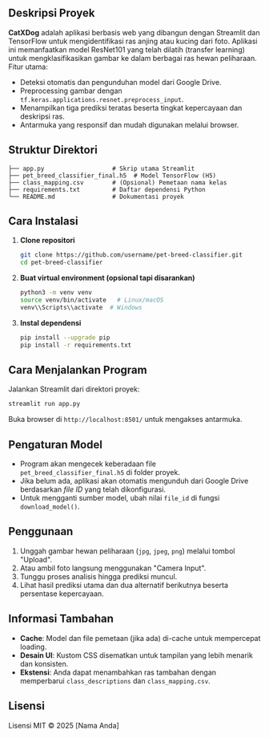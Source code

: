 ## Deskripsi Proyek

**CatXDog** adalah aplikasi berbasis web yang dibangun dengan Streamlit dan TensorFlow untuk mengidentifikasi ras anjing atau kucing dari foto. Aplikasi ini memanfaatkan model ResNet101 yang telah dilatih (transfer learning) untuk mengklasifikasikan gambar ke dalam berbagai ras hewan peliharaan. Fitur utama:

* Deteksi otomatis dan pengunduhan model dari Google Drive.
* Preprocessing gambar dengan `tf.keras.applications.resnet.preprocess_input`.
* Menampilkan tiga prediksi teratas beserta tingkat kepercayaan dan deskripsi ras.
* Antarmuka yang responsif dan mudah digunakan melalui browser.

## Struktur Direktori

```plaintext
├── app.py                   # Skrip utama Streamlit
├── pet_breed_classifier_final.h5  # Model TensorFlow (H5)
├── class_mapping.csv        # (Opsional) Pemetaan nama kelas
├── requirements.txt         # Daftar dependensi Python
└── README.md                # Dokumentasi proyek
```

## Cara Instalasi

1. **Clone repositori**

   ```bash
   git clone https://github.com/username/pet-breed-classifier.git
   cd pet-breed-classifier
   ```

2. **Buat virtual environment (opsional tapi disarankan)**

   ```bash
   python3 -m venv venv
   source venv/bin/activate   # Linux/macOS
   venv\\Scripts\\activate  # Windows
   ```

3. **Instal dependensi**

   ```bash
   pip install --upgrade pip
   pip install -r requirements.txt
   ```

## Cara Menjalankan Program

Jalankan Streamlit dari direktori proyek:

```bash
streamlit run app.py
```

Buka browser di `http://localhost:8501/` untuk mengakses antarmuka.

## Pengaturan Model

* Program akan mengecek keberadaan file `pet_breed_classifier_final.h5` di folder proyek.
* Jika belum ada, aplikasi akan otomatis mengunduh dari Google Drive berdasarkan *file ID* yang telah dikonfigurasi.
* Untuk mengganti sumber model, ubah nilai `file_id` di fungsi `download_model()`.

## Penggunaan

1. Unggah gambar hewan peliharaan (`jpg`, `jpeg`, `png`) melalui tombol "Upload".
2. Atau ambil foto langsung menggunakan "Camera Input".
3. Tunggu proses analisis hingga prediksi muncul.
4. Lihat hasil prediksi utama dan dua alternatif berikutnya beserta persentase kepercayaan.

## Informasi Tambahan

* **Cache**: Model dan file pemetaan (jika ada) di-cache untuk mempercepat loading.
* **Desain UI**: Kustom CSS disematkan untuk tampilan yang lebih menarik dan konsisten.
* **Ekstensi**: Anda dapat menambahkan ras tambahan dengan memperbarui `class_descriptions` dan `class_mapping.csv`.

## Lisensi

Lisensi MIT © 2025 \[Nama Anda]
